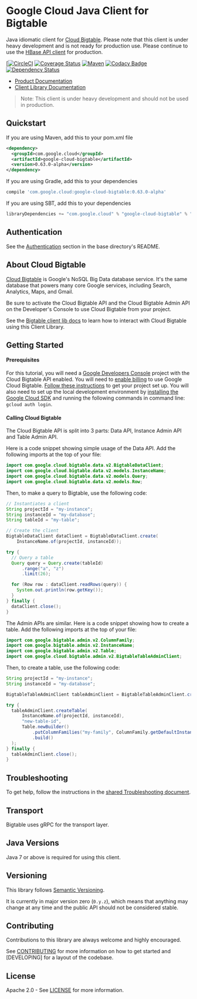 # Google Cloud Java Client for Bigtable

Java idiomatic client for [Cloud Bigtable][cloud-bigtable]. Please note that this client is under
heavy development and is not ready for production use. Please continue to use the 
[HBase API client](https://github.com/GoogleCloudPlatform/cloud-bigtable-client) for production.

[[![CircleCI](https://circleci.com/gh/GoogleCloudPlatform/google-cloud-java/tree/master.svg?style=shield)](https://circleci.com/gh/GoogleCloudPlatform/google-cloud-java/tree/master)
[![Coverage Status](https://coveralls.io/repos/GoogleCloudPlatform/google-cloud-java/badge.svg?branch=master)](https://coveralls.io/r/GoogleCloudPlatform/google-cloud-java?branch=master)
[![Maven](https://img.shields.io/maven-central/v/com.google.cloud/google-cloud-bigtable.svg)](https://img.shields.io/maven-central/v/com.google.cloud/google-cloud-bigtable.svg)
[![Codacy Badge](https://api.codacy.com/project/badge/grade/9da006ad7c3a4fe1abd142e77c003917)](https://www.codacy.com/app/mziccard/google-cloud-java)
[![Dependency Status](https://www.versioneye.com/user/projects/58fe4c8d6ac171426c414772/badge.svg?style=flat)](https://www.versioneye.com/user/projects/58fe4c8d6ac171426c414772)

- [Product Documentation][bigtable-product-docs]
- [Client Library Documentation][bigtable-client-lib-docs]

> Note: This client is under heavy development and should not be used in production.

## Quickstart

[//]: # ({x-version-update-start:google-cloud-bigtable:released})
If you are using Maven, add this to your pom.xml file
```xml
<dependency>
  <groupId>com.google.cloud</groupId>
  <artifactId>google-cloud-bigtable</artifactId>
  <version>0.63.0-alpha</version>
</dependency>
```
If you are using Gradle, add this to your dependencies
```Groovy
compile 'com.google.cloud:google-cloud-bigtable:0.63.0-alpha'
```
If you are using SBT, add this to your dependencies
```Scala
libraryDependencies += "com.google.cloud" % "google-cloud-bigtable" % "0.63.0-alpha"
```
[//]: # ({x-version-update-end})

## Authentication

See the
[Authentication](https://github.com/GoogleCloudPlatform/google-cloud-java#authentication)
section in the base directory's README.

## About Cloud Bigtable

[Cloud Bigtable][cloud-bigtable] is Google's NoSQL Big Data database service. It's 
the same database that powers many core Google services, including Search, Analytics, Maps, and
Gmail.

Be sure to activate the Cloud Bigtable API and the Cloud Bigtable Admin API on the Developer's 
Console to use Cloud Bigtable from your project.

See the [Bigtable client lib docs][bigtable-client-lib-docs] to learn how to
interact with Cloud Bigtable using this Client Library.

## Getting Started
#### Prerequisites
For this tutorial, you will need a
[Google Developers Console](https://console.developers.google.com/) project with the Cloud Bigtable 
API enabled. You will need to 
[enable billing](https://support.google.com/cloud/answer/6158867?hl=en) to use Google Cloud Bigtable.
[Follow these instructions](https://cloud.google.com/docs/authentication#preparation) to get your
project set up. You will also need to set up the local development environment by [installing the
Google Cloud SDK](https://cloud.google.com/sdk/) and running the following commands in command line:
`gcloud auth login`.

#### Calling Cloud Bigtable

The Cloud Bigtable API is split into 3 parts: Data API, Instance Admin API and Table Admin API.

Here is a code snippet showing simple usage of the Data API. Add the following imports
at the top of your file:

```java
import com.google.cloud.bigtable.data.v2.BigtableDataClient;
import com.google.cloud.bigtable.data.v2.models.InstanceName;
import com.google.cloud.bigtable.data.v2.models.Query;
import com.google.cloud.bigtable.data.v2.models.Row;

```

Then, to make a query to Bigtable, use the following code:
```java
// Instantiates a client
String projectId = "my-instance";
String instanceId = "my-database";
String tableId = "my-table";

// Create the client
BigtableDataClient dataClient = BigtableDataClient.create(
    InstanceName.of(projectId, instanceId));

try {
  // Query a table
  Query query = Query.create(tableId)
      .range("a", "z")
      .limit(26);

  for (Row row : dataClient.readRows(query)) {
    System.out.println(row.getKey());
  }
} finally {
  dataClient.close();
}
```

The Admin APIs are similar. Here is a code snippet showing how to create a table. Add the following
imports at the top of your file:

```java
import com.google.bigtable.admin.v2.ColumnFamily;
import com.google.bigtable.admin.v2.InstanceName;
import com.google.bigtable.admin.v2.Table;
import com.google.cloud.bigtable.admin.v2.BigtableTableAdminClient;
```

Then, to create a table, use the following code:
```java
String projectId = "my-instance";
String instanceId = "my-database";

BigtableTableAdminClient tableAdminClient = BigtableTableAdminClient.create();

try {
  tableAdminClient.createTable(
      InstanceName.of(projectId, instanceId),
      "new-table-id",
      Table.newBuilder()
          .putColumnFamilies("my-family", ColumnFamily.getDefaultInstance())
          .build()
  );
} finally {
  tableAdminClient.close();
}
```

## Troubleshooting

To get help, follow the instructions in the [shared Troubleshooting
document](https://github.com/GoogleCloudPlatform/gcloud-common/blob/master/troubleshooting/readme.md#troubleshooting).

Transport
---------
Bigtable uses gRPC for the transport layer.

## Java Versions

Java 7 or above is required for using this client.

## Versioning

This library follows [Semantic Versioning](http://semver.org/).

It is currently in major version zero (`0.y.z`), which means that anything may
change at any time and the public API should not be considered stable.

## Contributing

Contributions to this library are always welcome and highly encouraged.

See [CONTRIBUTING] for more information on how to get started and [DEVELOPING] for a layout of the
codebase.

## License

Apache 2.0 - See [LICENSE] for more information.

[CONTRIBUTING]:https://github.com/GoogleCloudPlatform/google-cloud-java/blob/master/CONTRIBUTING.md
[LICENSE]: https://github.com/GoogleCloudPlatform/google-cloud-java/blob/master/LICENSE
[cloud-platform]: https://cloud.google.com/
[cloud-bigtable]: https://cloud.google.com/bigtable/
[bigtable-product-docs]: https://cloud.google.com/bigtable/docs/
[bigtable-client-lib-docs]: https://googlecloudplatform.github.io/google-cloud-java/google-cloud-clients/apidocs/index.html?com/google/cloud/bigtable/package-summary.html
